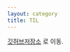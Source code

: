 ```yaml
---
layout: category
title: TIL    
---
```

[깃허브저장소](https://github.com/maro99/TIL) 로 이동.   
                                                                                                                                                                                           
